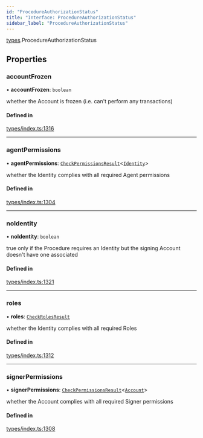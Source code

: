 ```yaml
---
id: "ProcedureAuthorizationStatus"
title: "Interface: ProcedureAuthorizationStatus"
sidebar_label: "ProcedureAuthorizationStatus"
---
```


[types](../../../modules/Types/Types.md).ProcedureAuthorizationStatus

## Properties

### accountFrozen

• **accountFrozen**: `boolean`

whether the Account is frozen (i.e. can't perform any transactions)

#### Defined in

[types/index.ts:1316](https://github.com/PolymeshAssociation/polymesh-sdk/blob/b6f9fb883/src/types/index.ts#L1316)

___

### agentPermissions

• **agentPermissions**: [`CheckPermissionsResult`](../CheckPermissionsResult/CheckPermissionsResult.md)<[`Identity`](../../../enums/Types/SignerType/SignerType.md#identity)\>

whether the Identity complies with all required Agent permissions

#### Defined in

[types/index.ts:1304](https://github.com/PolymeshAssociation/polymesh-sdk/blob/b6f9fb883/src/types/index.ts#L1304)

___

### noIdentity

• **noIdentity**: `boolean`

true only if the Procedure requires an Identity but the signing Account
  doesn't have one associated

#### Defined in

[types/index.ts:1321](https://github.com/PolymeshAssociation/polymesh-sdk/blob/b6f9fb883/src/types/index.ts#L1321)

___

### roles

• **roles**: [`CheckRolesResult`](../CheckRolesResult/CheckRolesResult.md)

whether the Identity complies with all required Roles

#### Defined in

[types/index.ts:1312](https://github.com/PolymeshAssociation/polymesh-sdk/blob/b6f9fb883/src/types/index.ts#L1312)

___

### signerPermissions

• **signerPermissions**: [`CheckPermissionsResult`](../CheckPermissionsResult/CheckPermissionsResult.md)<[`Account`](../../../enums/Types/SignerType/SignerType.md#account)\>

whether the Account complies with all required Signer permissions

#### Defined in

[types/index.ts:1308](https://github.com/PolymeshAssociation/polymesh-sdk/blob/b6f9fb883/src/types/index.ts#L1308)
